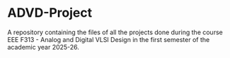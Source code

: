 # ADVD-Project
A repository containing the files of all the projects done during the course EEE F313 - Analog and Digital VLSI Design in the first semester of the academic year 2025-26.
